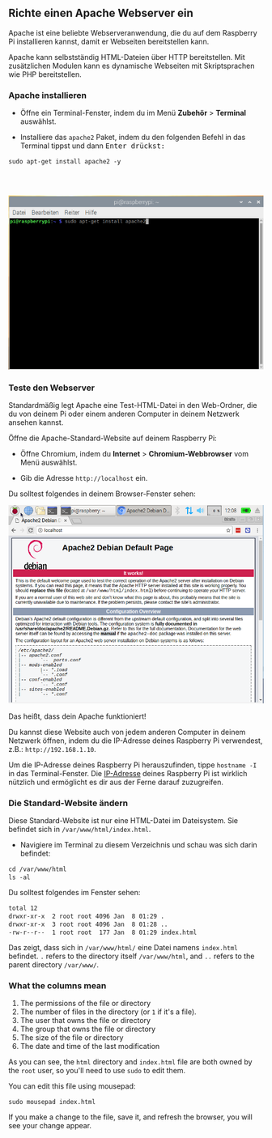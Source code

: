 ## Richte einen Apache Webserver ein

Apache ist eine beliebte Webserveranwendung, die du auf dem Raspberry Pi installieren kannst, damit er Webseiten bereitstellen kann.

Apache kann selbstständig HTML-Dateien über HTTP bereitstellen. Mit zusätzlichen Modulen kann es dynamische Webseiten mit Skriptsprachen wie PHP bereitstellen.

### Apache installieren

+ Öffne ein Terminal-Fenster, indem du im Menü **Zubehör** > **Terminal** auswählst.

+ Installiere das `apache2` Paket, indem du den folgenden Befehl in das Terminal tippst und dann <kbd>Enter<kbd> drückst:</p></li> </ul> 
  
  <pre><code class="bash">sudo apt-get install apache2 -y
</code></pre>
  
  <p spaces-before="0">
    <img src="images/install_apache.png" alt="install apache" />
  </p>

<h3 spaces-before="0">
  Teste den Webserver
</h3>

<p spaces-before="0">
  Standardmäßig legt Apache eine Test-HTML-Datei in den Web-Ordner, die du von deinem Pi oder einem anderen Computer in deinem Netzwerk ansehen kannst.
</p>

<p spaces-before="0">
  Öffne die Apache-Standard-Website auf deinem Raspberry Pi:
</p>

<ul>
  <li>
    <p spaces-before="0">
      Öffne Chromium, indem du <strong x-id="1">Internet</strong> > <strong x-id="1">Chromium-Webbrowser</strong> vom Menü auswählst.
    </p>
  </li>
  <li>
    <p spaces-before="0">
      Gib die Adresse <code>http://localhost</code> ein.
    </p>
  </li>
</ul>

<p spaces-before="0">
  Du solltest folgendes in deinem Browser-Fenster sehen:
</p>

<p spaces-before="0">
  <img src="images/apache-it-works.png" alt="Apache it works" />
</p>

<p spaces-before="0">
  Das heißt, dass dein Apache funktioniert!
</p>

<p spaces-before="0">
  Du kannst diese Website auch von jedem anderen Computer in deinem Netzwerk öffnen, indem du die IP-Adresse deines Raspberry Pi verwendest, z.B.: <code>http://192.168.1.10</code>.
</p>

<p spaces-before="0">
  Um die IP-Adresse deines Raspberry Pi herauszufinden, tippe <code>hostname -I</code> in das Terminal-Fenster.  Die <a href="https://www.raspberrypi.org/documentation/remote-access/ip-address.md">IP-Adresse</a> deines Raspberry Pi ist wirklich nützlich und ermöglicht es dir aus der Ferne darauf zuzugreifen.
</p>

<h3 spaces-before="0">
  Die Standard-Website ändern
</h3>

<p spaces-before="0">
  Diese Standard-Website ist nur eine HTML-Datei im Dateisystem. Sie befindet sich in <code>/var/www/html/index.html</code>.
</p>

<ul>
  <li>
    Navigiere im Terminal zu diesem Verzeichnis und schau was sich darin befindet:
  </li>
</ul>

<pre><code>cd /var/www/html
ls -al
</code></pre>

<p spaces-before="0">
  Du solltest folgendes im Fenster sehen:
</p>

<pre><code class="bash">total 12
drwxr-xr-x  2 root root 4096 Jan  8 01:29 .
drwxr-xr-x  3 root root 4096 Jan  8 01:28 ..
-rw-r--r--  1 root root  177 Jan  8 01:29 index.html
</code></pre>

<p spaces-before="0">
  Das zeigt, dass sich in <code>/var/www/html/</code> eine Datei namens <code>index.html</code> befindet. <code>.</code> refers to the directory itself <code>/var/www/html</code>, and <code>..</code> refers to the parent directory <code>/var/www/</code>.
</p>

<h3 spaces-before="0">
  What the columns mean
</h3>

<ol start="1">
  <li>
    The permissions of the file or directory
  </li>
  
  <li>
    The number of files in the directory (or <code>1</code> if it's a file).
  </li>
  
  <li>
    The user that owns the file or directory
  </li>
  
  <li>
    The group that owns the file or directory
  </li>
  
  <li>
    The size of the file or directory
  </li>
  
  <li>
    The date and time of the last modification
  </li>
</ol>

<p spaces-before="0">
  As you can see, the <code>html</code> directory and <code>index.html</code> file are both owned by the <code>root</code> user, so you'll need to use <code>sudo</code> to edit them.
</p>

<p spaces-before="0">
  You can edit this file using mousepad:
</p>

<pre><code class="bash">sudo mousepad index.html
</code></pre>

<p spaces-before="0">
  If you make a change to the file, save it, and refresh the browser, you will see your change appear.
</p>
